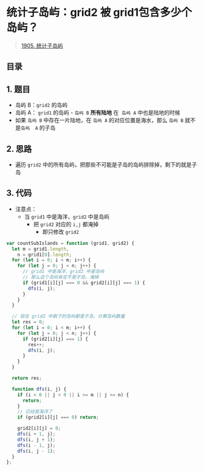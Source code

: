 
# 统计子岛屿：grid2 被 grid1包含多少个岛屿？


> [1905. 统计子岛屿](https://leetcode.cn/problems/count-sub-islands/)


## 目录
<!-- toc -->
 ## 1. 题目 

- 岛屿 B：`grid2` 的岛屿
- 岛屿 A： `grid1` 的岛屿
	- `岛屿 B` **所有陆地** 在  `岛屿 A` 中也是陆地的时候
- 如果 `岛屿 B` 中存在一片陆地，在 `岛屿 A` 的对应位置是海水，那么 `岛屿 B` 就不是`岛屿  A` 的子岛

## 2. 思路

- 遍历 `grid2` 中的所有岛屿，把那些不可能是子岛的岛屿排除掉，剩下的就是子岛

## 3. 代码

- 注意点：
	- 当 `grid1` 中是海洋，`grid2` 中是岛屿
		- 把 `grid2` 对应的 `i,j` 都淹掉
			- 即只修改 `grid2` 

```javascript
var countSubIslands = function (grid1, grid2) {
  let m = grid1.length,
    n = grid1[0].length;
  for (let i = 0; i < m; i++) {
    for (let j = 0; j < n; j++) {
      // grid1 中是海洋，grid2 中是岛屿
      // 那么这个岛屿肯定不是子岛，淹掉
      if (grid1[i][j] === 0 && grid2[i][j] === 1) {
        dfs(i, j);
      }
    }
  }

  // 现在 grid2 中剩下的岛屿都是子岛，计算岛屿数量
  let res = 0;
  for (let i = 0; i < m; i++) {
    for (let j = 0; j < n; j++) {
      if (grid2[i][j] === 1) {
        res++;
        dfs(i, j);
      }
    }
  }

  return res;

  function dfs(i, j) {
    if (i < 0 || j < 0 || i >= m || j >= n) {
      return;
    }
    // 已经是海洋了
    if (grid2[i][j] === 0) return;

    grid2[i][j] = 0;
    dfs(i + 1, j);
    dfs(i, j + 1);
    dfs(i - 1, j);
    dfs(i, j - 1);
  }
};
```


